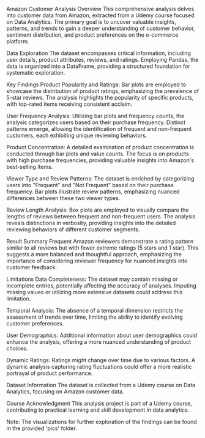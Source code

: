 Amazon Customer Analysis Overview
This comprehensive analysis delves into customer data from Amazon, extracted from a Udemy course focused on Data Analytics. The primary goal is to uncover valuable insights, patterns, and trends to gain a deeper understanding of customer behavior, sentiment distribution, and product preferences on the e-commerce platform.

Data Exploration
The dataset encompasses critical information, including user details, product attributes, reviews, and ratings. Employing Pandas, the data is organized into a DataFrame, providing a structured foundation for systematic exploration.

Key Findings
Product Popularity and Ratings:
Bar plots are employed to showcase the distribution of product ratings, emphasizing the prevalence of 5-star reviews. The analysis highlights the popularity of specific products, with top-rated items receiving consistent acclaim.

User Frequency Analysis:
Utilizing bar plots and frequency counts, the analysis categorizes users based on their purchase frequency. Distinct patterns emerge, allowing the identification of frequent and non-frequent customers, each exhibiting unique reviewing behaviors.

Product Concentration:
A detailed examination of product concentration is conducted through bar plots and value counts. The focus is on products with high purchase frequencies, providing valuable insights into Amazon's best-selling items.

Viewer Type and Review Patterns:
The dataset is enriched by categorizing users into "Frequent" and "Not Frequent" based on their purchase frequency. Bar plots illustrate review patterns, emphasizing nuanced differences between these two viewer types.

Review Length Analysis:
Box plots are employed to visually compare the lengths of reviews between frequent and non-frequent users. The analysis reveals distinctions in verbosity, providing insights into the detailed reviewing behaviors of different customer segments.

Result Summary
Frequent Amazon reviewers demonstrate a rating pattern similar to all reviews but with fewer extreme ratings (5 stars and 1 star). This suggests a more balanced and thoughtful approach, emphasizing the importance of considering reviewer frequency for nuanced insights into customer feedback.

Limitations
Data Completeness:
The dataset may contain missing or incomplete entries, potentially affecting the accuracy of analyses. Imputing missing values or utilizing more extensive datasets could address this limitation.

Temporal Analysis:
The absence of a temporal dimension restricts the assessment of trends over time, limiting the ability to identify evolving customer preferences.

User Demographics:
Additional information about user demographics could enhance the analysis, offering a more nuanced understanding of product choices.

Dynamic Ratings:
Ratings might change over time due to various factors. A dynamic analysis capturing rating fluctuations could offer a more realistic portrayal of product performance.

Dataset Information
The dataset is collected from a Udemy course on Data Analytics, focusing on Amazon customer data.

Course Acknowledgment
This analysis project is part of a Udemy course, contributing to practical learning and skill development in data analytics.

Note: The visualizations for further exploration of the findings can be found in the provided 'pics' folder.
